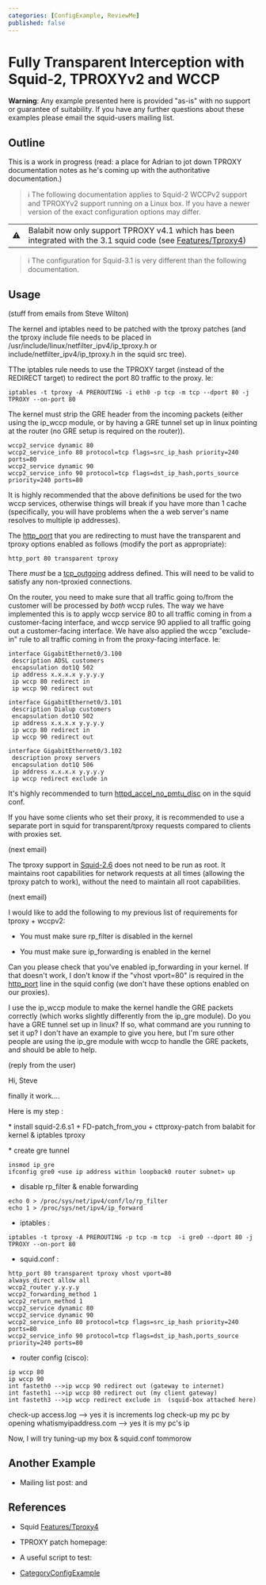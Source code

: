 ```yaml
---
categories: [ConfigExample, ReviewMe]
published: false
---
```

# Fully Transparent Interception with Squid-2, TPROXYv2 and WCCP

**Warning**: Any example presented here is provided "as-is" with no
support or guarantee of suitability. If you have any further questions
about these examples please email the squid-users mailing list.

## Outline

This is a work in progress (read: a place for Adrian to jot down TPROXY
documentation notes as he's coming up with the authoritative
documentation.)

> :information_source:
    The following documentation applies to Squid-2 WCCPv2 support and
    TPROXYv2 support running on a Linux box. If you have a newer version
    of the exact configuration options may differ.

|                                                                      |                                                                                                                                                                                                                       |
| -------------------------------------------------------------------- | --------------------------------------------------------------------------------------------------------------------------------------------------------------------------------------------------------------------- |
| :warning: | Balabit now only support TPROXY v4.1 which has been integrated with the 3.1 squid code (see [Features/Tproxy4](/Features/Tproxy4)) |

> :information_source:
    The configuration for Squid-3.1 is very different than the following
    documentation.

## Usage

(stuff from emails from Steve Wilton)

The kernel and iptables need to be patched with the tproxy patches (and
the tproxy include file needs to be placed in
/usr/include/linux/netfilter_ipv4/ip_tproxy.h or
include/netfilter_ipv4/ip_tproxy.h in the squid src tree).

TThe iptables rule needs to use the TPROXY target (instead of the
REDIRECT target) to redirect the port 80 traffic to the proxy. Ie:

    iptables -t tproxy -A PREROUTING -i eth0 -p tcp -m tcp --dport 80 -j TPROXY --on-port 80

The kernel must strip the GRE header from the incoming packets (either
using the ip_wccp module, or by having a GRE tunnel set up in linux
pointing at the router (no GRE setup is required on the router)).

    wccp2_service dynamic 80
    wccp2_service_info 80 protocol=tcp flags=src_ip_hash priority=240 ports=80
    wccp2_service dynamic 90
    wccp2_service_info 90 protocol=tcp flags=dst_ip_hash,ports_source priority=240 ports=80

It is highly recommended that the above definitions be used for the two
wccp services, otherwise things will break if you have more than 1 cache
(specifically, you will have problems when the a web server's name
resolves to multiple ip addresses).

The [http_port](http://www.squid-cache.org/Doc/config/http_port) that
you are redirecting to must have the transparent and tproxy options
enabled as follows (modify the port as appropriate):

    http_port 80 transparent tproxy

There _must_ be a
[tcp_outgoing](http://www.squid-cache.org/Doc/config/tcp_outgoing)
address defined. This will need to be valid to satisfy any non-tproxied
connections.

On the router, you need to make sure that all traffic going to/from the
customer will be processed by _both_ wccp rules. The way we have
implemented this is to apply wccp service 80 to all traffic coming in
from a customer-facing interface, and wccp service 90 applied to all
traffic going out a customer-facing interface. We have also applied the
wccp "exclude-in" rule to all traffic coming in from the proxy-facing
interface. Ie:

    interface GigabitEthernet0/3.100
     description ADSL customers
     encapsulation dot1Q 502
     ip address x.x.x.x y.y.y.y
     ip wccp 80 redirect in
     ip wccp 90 redirect out
    
    interface GigabitEthernet0/3.101
     description Dialup customers
     encapsulation dot1Q 502
     ip address x.x.x.x y.y.y.y
     ip wccp 80 redirect in
     ip wccp 90 redirect out
    
    interface GigabitEthernet0/3.102
     description proxy servers
     encapsulation dot1Q 506
     ip address x.x.x.x y.y.y.y
     ip wccp redirect exclude in

It's highly recommended to turn
[httpd_accel_no_pmtu_disc](http://www.squid-cache.org/Doc/config/httpd_accel_no_pmtu_disc)
on in the squid conf.

If you have some clients who set their proxy, it is recommended to use a
separate port in squid for transparent/tproxy requests compared to
clients with proxies set.

(next email)

The tproxy support in
[Squid-2.6](/Releases/Squid-2.6)
does not need to be run as root. It maintains root capabilities for
network requests at all times (allowing the tproxy patch to work),
without the need to maintain all root capabilities.

(next email)

I would like to add the following to my previous list of requirements
for tproxy + wccpv2:

  - You must make sure rp_filter is disabled in the kernel

  - You must make sure ip_forwarding is enabled in the kernel

Can you please check that you've enabled ip_forwarding in your kernel.
If that doesn't work, I don't know if the "vhost vport=80" is required
in the [http_port](http://www.squid-cache.org/Doc/config/http_port)
line in the squid config (we don't have these options enabled on our
proxies).

I use the ip_wccp module to make the kernel handle the GRE packets
correctly (which works slightly differently from the ip_gre module). Do
you have a GRE tunnel set up in linux? If so, what command are you
running to set it up? I don't have an example to give you here, but I'm
sure other people are using the ip_gre module with wccp to handle the
GRE packets, and should be able to help.

(reply from the user)

Hi, Steve

finally it work....

Here is my step :

\* install squid-2.6.s1 + FD-patch_from_you + cttproxy-patch from
balabit for kernel & iptables tproxy

\* create gre tunnel

    insmod ip_gre
    ifconfig gre0 <use ip address within loopback0 router subnet> up

  - disable rp_filter & enable forwarding

<!-- end list -->

    echo 0 > /proc/sys/net/ipv4/conf/lo/rp_filter
    echo 1 > /proc/sys/net/ipv4/ip_forward

  - iptables :

<!-- end list -->

    iptables -t tproxy -A PREROUTING -p tcp -m tcp  -i gre0 --dport 80 -j TPROXY --on-port 80

  - squid.conf :

<!-- end list -->

    http_port 80 transparent tproxy vhost vport=80
    always_direct allow all
    wccp2_router y.y.y.y
    wccp2_forwarding_method 1
    wccp2_return_method 1
    wccp2_service dynamic 80
    wccp2_service dynamic 90
    wccp2_service_info 80 protocol=tcp flags=src_ip_hash priority=240 ports=80
    wccp2_service_info 90 protocol=tcp flags=dst_ip_hash,ports_source priority=240 ports=80

  - router config (cisco):

<!-- end list -->

    ip wccp 80
    ip wccp 90
    int fasteth0 -->ip wccp 90 redirect out (gateway to internet)
    int fasteth1 -->ip wccp 80 redirect out (my client gateway)
    int fasteth3 -->ip wccp redirect exclude in  (squid-box attached here)

check-up access.log --\> yes it is increments log check-up my pc by
opening whatismyipaddress.com --\> yes it is my pc's ip

Now, I will try tuning-up my box & squid.conf tommorow

## Another Example

  - Mailing list post:
    [](http://www.squid-cache.org/mail-archive/squid-users/200705/0443.html)
    and
    [](http://www.squid-cache.org/mail-archive/squid-users/200705/0447.html)

## References

  - Squid
    [Features/Tproxy4](/Features/Tproxy4)

  - TPROXY patch homepage:
    [](http://www.balabit.com/support/community/products/tproxy/)

  - A useful script to test:
    [](http://devel.squid-cache.org/cgi-bin/test)

<!-- end list -->

  - [CategoryConfigExample](/CategoryConfigExample)
